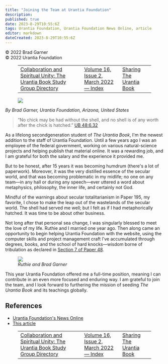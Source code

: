 ```yaml
---
title: "Joining the Team at Urantia Foundation"
description: 
published: true
date: 2023-8-29T10:55:6Z
tags: Urantia Foundation, Urantia Foundation News Online, article
editor: markdown
dateCreated: 2023-8-29T10:55:6Z
---
```


<p class="v-card v-sheet theme--light gray lighten-3 px-2">© 2022 Brad Garner<br>© 2022 Urantia Foundation</p>
<figure class="table chapter-navigator">
  <table>
    <tbody>
      <tr>
        <td>
        <a href="/en/article/Rick_Lyon/Collaboration_and_Spiritual_Unity_The_Urantia_Book_Study_Group_Directory">
          <span class="mdi mdi-arrow-left-drop-circle"></span><span class="pl-2">Collaboration and Spiritual Unity: The Urantia Book Study Group Directory</span>
        </a>
        </td>
        <td>
        <a href="/en/index/articles_uf_news_online#volume-16-issue-2-march-2022">
          <span class="mdi mdi-book-open-variant"></span><span class="pl-2">Volume 16, Issue 2, March 2022 — Index</span>
        </a>
        </td>
        <td>
        <a href="/en/article/Gary_Deinstadt/Sharing_The_Urantia_Book">
          <span class="pr-2">Sharing The Urantia Book</span><span class="mdi mdi-arrow-right-drop-circle"></span>
        </a>
        </td>
      </tr>
    </tbody>
  </table>
</figure>


<figure id="Figure_1" class="image urantiapedia image-style-align-left">
<img src="/image/article/UF_News_Online/2022_03/040.jpg">
</figure>

_By Brad Garner, Urantia Foundation, Arizona, United States_
<br style="clear:both;"/>
> “No chick may be had without the shell, and no shell is of any worth after the chick is hatched.” <a id="a42_100"></a>[UB 48:6.32](/en/The_Urantia_Book/48#p6_32)

As a lifelong secondgeneration student of _The Urantia Book_, I'm the newest addition to the staff of Urantia Foundation. Until a few years ago I was an employee of the federal government, working on various natural-science projects and helping publish that material online. It was a rewarding job, and I am grateful for both the salary and the experience it provided me.

But to be honest, after 15 years it was becoming humdrum (there's a lot of paperwork). Moreover, it was the very distilled essence of the secular world, and that was becoming problematic in my midlife; no one on any team—in any hall or during any speech—ever uttered a word about metaphysics, philosophy, the inner life, and certainly not God.

Mindful of the warnings about secular totalitarianism in Paper 195, my favorite, I chose to make the leap out of the wastelands of the secular world. The shell had served me well; but I felt as if I had metaphorically hatched. It was time to be about other business.

Not long after that personal sea change, I was singularly blessed to meet the love of my life. Ruthie and I married one year ago. Then along came an opportunity to begin helping Urantia Foundation with the website, using the computer skills and project management craft l've accumulated through degrees, books, and the school of hard knocks—wisdom borne of tribulation as declared in <a id="a50_384"></a>[Section 7 of Paper 48](/en/The_Urantia_Book/48#p7).

<figure id="Figure_2" class="image urantiapedia">
<img src="/image/article/UF_News_Online/2022_03/045.jpg">
<figcaption><em>Ruthie and Brad Garner</em></figcaption>
</figure>

This year Urantia Foundation offered me a full-time position, meaning I can contribute in an even more focused and enduring way. I am grateful to join the team, and I look forward to furthering the mission of seeding _The Urantia Book_ and its teachings globally.


## References

- [Urantia Foundation's News Online](https://www.urantia.org/urantia-foundation/newsletter-pdf-archives)
- [This article](https://www.urantia.org/news/2022-03/joining-team-urantia-foundation)

<figure class="table chapter-navigator">
  <table>
    <tbody>
      <tr>
        <td>
        <a href="/en/article/Rick_Lyon/Collaboration_and_Spiritual_Unity_The_Urantia_Book_Study_Group_Directory">
          <span class="mdi mdi-arrow-left-drop-circle"></span><span class="pl-2">Collaboration and Spiritual Unity: The Urantia Book Study Group Directory</span>
        </a>
        </td>
        <td>
        <a href="/en/index/articles_uf_news_online#volume-16-issue-2-march-2022">
          <span class="mdi mdi-book-open-variant"></span><span class="pl-2">Volume 16, Issue 2, March 2022 — Index</span>
        </a>
        </td>
        <td>
        <a href="/en/article/Gary_Deinstadt/Sharing_The_Urantia_Book">
          <span class="pr-2">Sharing The Urantia Book</span><span class="mdi mdi-arrow-right-drop-circle"></span>
        </a>
        </td>
      </tr>
    </tbody>
  </table>
</figure>
